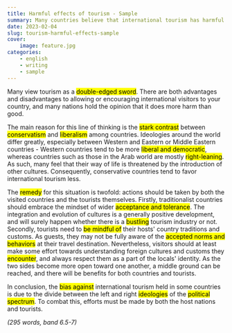 ```yaml
---
title: Harmful effects of tourism - Sample
summary: Many countries believe that international tourism has harmful effects. Why do they think so? What can be done to change their views?
date: 2023-02-04
slug: tourism-harmful-effects-sample
cover:
    image: feature.jpg
categories:
    - english
    - writing
    - sample
---
```


Many view tourism as a <mark>double-edged sword</mark>. There are both advantages and disadvantages to allowing or encouraging international visitors to your country, and many nations hold the opinion that it does more harm than good.

The main reason for this line of thinking is the <mark>stark contrast</mark> between <mark>conservatism</mark> and <mark>liberalism</mark> among countries. Ideologies around the world differ greatly, especially between Western and Eastern or Middle Eastern countries - Western countries tend to be more <mark>liberal and democratic</mark>, whereas countries such as those in the Arab world are mostly <mark>right-leaning</mark>. As such, many feel that their way of life is threatened by the introduction of other cultures. Consequently, conservative countries tend to favor international tourism less.

The <mark>remedy</mark> for this situation is twofold: actions should be taken by both the visited countries and the tourists themselves. Firstly, traditionalist countries should embrace the mindset of wider <mark>acceptance and tolerance</mark>. The integration and evolution of cultures is a generally positive development, and will surely happen whether there is a <mark>bustling</mark> tourism industry or not. Secondly, tourists need to <mark>be mindful of</mark> their hosts' country traditions and customs. As guests, they may not be fully aware of the <mark>accepted norms and behaviors</mark> at their travel destination. Nevertheless, visitors should at least make some effort towards understanding foreign cultures and customs they <mark>encounter</mark>, and always respect them as a part of the locals' identity. As the two sides become more open toward one another, a middle ground can be reached, and there will be benefits for both countries and tourists.

In conclusion, the <mark>bias against</mark> international tourism held in some countries is due to the divide between the left and right <mark>ideologies</mark> of the <mark>political spectrum</mark>. To combat this, efforts must be made by both the host nations and tourists.

*(295 words, band 6.5-7)*

